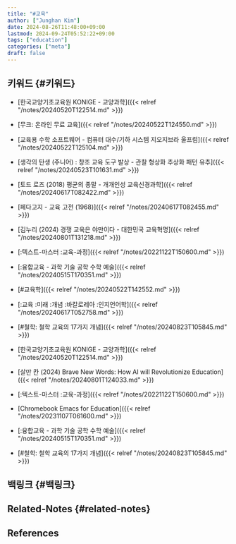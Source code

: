 ```yaml
---
title: "#교육"
author: ["Junghan Kim"]
date: 2024-08-26T11:48:00+09:00
lastmod: 2024-09-24T05:52:22+09:00
tags: ["education"]
categories: ["meta"]
draft: false
---
```


## 키워드 {#키워드}

-   [한국교양기초교육원 KONIGE - 교양과학]({{< relref "/notes/20240520T122514.md" >}})
-   [무크: 온라인 무료 교육]({{< relref "/notes/20240522T124550.md" >}})
-   [교육용 수학 소프트웨어 - 컴퓨터 대수/기하 시스템 지오지브라 울프럼]({{< relref "/notes/20240522T125104.md" >}})
-   [생각의 탄생 (주니어) : 창조 교육 도구 발상 - 관찰 형상화 추상화 패턴 유추]({{< relref "/notes/20240523T101631.md" >}})
-   [토드 로즈 (2018) 평균의 종말 - 개개인성 교육신경과학]({{< relref "/notes/20240617T082422.md" >}})
-   [페다고지 - 교육 고전 (1968)]({{< relref "/notes/20240617T082455.md" >}})
-   [김누리 (2024) 경쟁 교육은 야만이다 - 대한민국 교육혁명]({{< relref "/notes/20240801T131218.md" >}})
-   [:텍스트-마스터 :교육-과정]({{< relref "/notes/20221122T150600.md" >}})
-   [:융합교육 - 과학 기술 공학 수학 예술]({{< relref "/notes/20240515T170351.md" >}})
-   [#교육학]({{< relref "/notes/20240522T142552.md" >}})
-   [:교육 :미래 :개념 :바칼로레아 :인지언어학]({{< relref "/notes/20240617T052758.md" >}})
-   [#철학: 철학 교육의 17가지 개념]({{< relref "/notes/20240823T105845.md" >}})

-   [한국교양기초교육원 KONIGE - 교양과학]({{< relref "/notes/20240520T122514.md" >}})
-   [살만 칸 (2024) Brave New Words: How AI will Revolutionize Education]({{< relref "/notes/20240801T124033.md" >}})
-   [:텍스트-마스터 :교육-과정]({{< relref "/notes/20221122T150600.md" >}})
-   [Chromebook Emacs for Education]({{< relref "/notes/20231107T061600.md" >}})
-   [:융합교육 - 과학 기술 공학 수학 예술]({{< relref "/notes/20240515T170351.md" >}})
-   [#철학: 철학 교육의 17가지 개념]({{< relref "/notes/20240823T105845.md" >}})


## 백링크 {#백링크}


## Related-Notes {#related-notes}

## References

<style>.csl-entry{text-indent: -1.5em; margin-left: 1.5em;}</style><div class="csl-bib-body">
</div>
